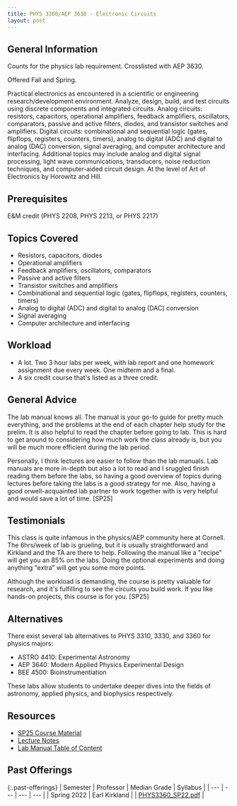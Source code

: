 ```yaml
---
title: PHYS 3360/AEP 3630 - Electronic Circuits
layout: post
---
```


<link rel="stylesheet" href="/main.css">

## General Information

Counts for the physics lab requirement. Crosslisted with AEP 3630.

Offered Fall and Spring. 

Practical electronics as encountered in a scientific or engineering research/development environment. Analyze, design, build, and test circuits using discrete components and integrated circuits. Analog circuits: resistors, capacitors, operational amplifiers, feedback amplifiers, oscillators, comparators, passive and active filters, diodes, and transistor switches and amplifiers. Digital circuits: combinational and sequential logic (gates, flipflops, registers, counters, timers), analog to digital (ADC) and digital to analog (DAC) conversion, signal averaging, and computer architecture and interfacing. Additional topics may include analog and digital signal processing, light wave communications, transducers, noise reduction techniques, and computer-aided circuit design. At the level of Art of Electronics by Horowitz and Hill.

## Prerequisites

E&M credit (PHYS 2208, PHYS 2213, or PHYS 2217)

## Topics Covered

- Resistors, capacitors, diodes
- Operational amplifiers
- Feedback amplifiers, oscillators, comparators
- Passive and active filters
- Transistor switches and amplifiers
- Combinational and sequential logic (gates, flipflops, registers, counters, timers)
- Analog to digital (ADC) and digital to analog (DAC) conversion
- Signal averaging
- Computer architecture and interfacing

## Workload

- A lot. Two 3 hour labs per week, with lab report and one homework assignment due every week. One midterm and a final.
- A six credit course that's listed as a three credit.

## General Advice

The lab manual knows all. The manual is your go-to guide for pretty much everything, and the problems at the end of each chapter help study for the prelim. It is also helpful to read the chapter before going to lab. This is hard to get around to considering how much work the class already is, but you will be much more efficient during the lab period.

Personally, I think lectures are easier to follow than the lab manuals. Lab manuals are more in-depth but also a lot to read and I sruggled finish reading them before the labs, so having a good overview of topics during lectures before taking the labs is a good strategy for me. Also, having a good orwell-acquainted lab partner to work together with is very helpful and would save a lot of time. [SP25]


## Testimonials
This class is quite infamous in the physics/AEP community here at Cornell. The 6hrs/week of lab is grueling, but it is usually straightforward and Kirkland and the TA are there to help. Following the manual like  a "recipe" will get you an 85% on the labs. Doing the optional experiments and doing anything "extra" will get you some more points. 

Although the workload is demanding, the course is pretty valuable for research, and it's fulfilling to see the circuits you build work. If you like hands-on projects, this course is for you. [SP25]


## Alternatives

There exist several lab alternatives to PHYS 3310, 3330, and 3360 for physics majors:

- ASTRO 4410: Experimental Astronomy
- AEP 3640: Modern Applied Physics Experimental Design
- BEE 4500: Bioinstrumentiation

These labs allow students to undertake deeper dives into the fields of astronomy, applied physics, and biophysics respectively.

## Resources
- <a href="https://courses.cit.cornell.edu/aep3630/index.html">SP25 Course Material</a>
- <a href="https://www.classe.cornell.edu/~ib38/teaching/p360/lectures/">Lecture Notes</a>
- <a href="https://courses.cit.cornell.edu/aep3630/allchpTOC.pdf">Lab Manual Table of Content</a>

## Past Offerings

{:.past-offerings}
| Semester | Professor | Median Grade | Syllabus |
| --- | --- | --- | --- |
| Spring 2022 | Earl Kirkland |  | <a href="/syllabi/PHYS3360_SP22.pdf">PHYS3360_SP22.pdf</a> |
